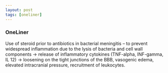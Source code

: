 ```yaml
---
layout: post
tags: [oneliner]
---
```



### OneLiner

Use of steroid prior to antibiotics in bacterial meningitis – to prevent widespread inflammation due to the lysis of bacteria and cell wall components -> release of inflammatory cytokines (TNF-alpha, INF-gamma, IL 12) -> loosening on the tight junctions of the BBB, vasogenic edema, elevated intracranial pressure, recruitment of leukocytes.
